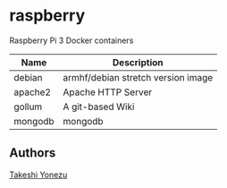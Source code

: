 # raspberry

Raspberry Pi 3 Docker containers

| Name | Description |
|---|---|
| debian | armhf/debian stretch version image |
| apache2 | Apache HTTP Server |
| gollum | A git-based Wiki |
| mongodb | mongodb |

## Authors
[Takeshi Yonezu](https://github.com/tkyonezu)
